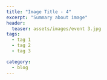 ```yaml
---
title: "Image Title - 4"
excerpt: "Summary about image"
header:
  teaser: assets/images/event 3.jpg
tags:
  - tag 1
  - tag 2
  - tag 3

category:
  - blog
---
```


